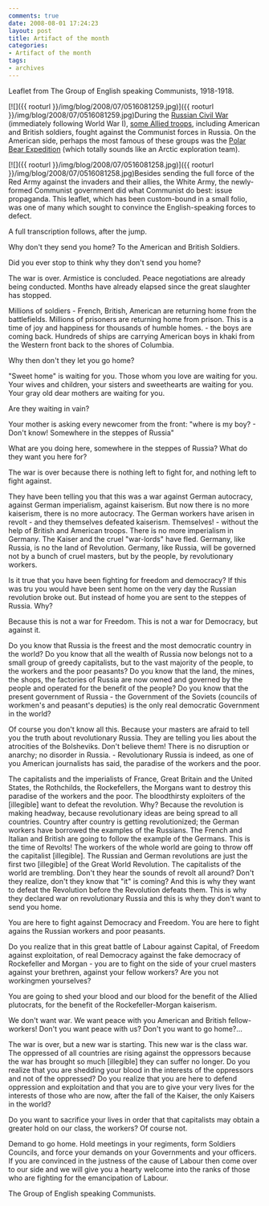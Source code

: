 ```yaml
---
comments: true
date: 2008-08-01 17:24:23
layout: post
title: Artifact of the month
categories:
- Artifact of the month
tags:
- archives
---
```


Leaflet from The Group of English speaking Communists, 1918-1918.

[![]({{ rooturl }}/img/blog/2008/07/0516081259.jpg)]({{ rooturl }}/img/blog/2008/07/0516081259.jpg)During the [Russian Civil War](http://en.wikipedia.org/wiki/Russian_Civil_War) (immediately following World War I), [some Allied troops](http://en.wikipedia.org/wiki/Allied_intervention_in_the_Russian_Civil_War), including American and British soldiers, fought against the Communist forces in Russia. On the American side, perhaps the most famous of these groups was the [Polar Bear Expedition](http://polarbears.si.umich.edu/) (which totally sounds like an Arctic exploration team).

[![]({{ rooturl }}/img/blog/2008/07/0516081258.jpg)]({{ rooturl }}/img/blog/2008/07/0516081258.jpg)Besides sending the full force of the Red Army against the invaders and their allies, the White Army, the newly-formed Communist government did what Communist do best: issue propaganda. This leaflet, which has been custom-bound in a small folio, was one of many which sought to convince the English-speaking forces to defect.

A full transcription follows, after the jump.<!-- more -->



Why don't they send you home?
To the American and British Soldiers.

Did you ever stop to think why they don't send you home?

The war is over. Armistice is concluded. Peace negotiations are already being conducted. Months have already elapsed since the great slaughter has stopped.

Millions of soldiers - French, British, American are returning home from the battlefields. Millions of prisoners are returning home from prison. This is a time of joy and happiness for thousands of humble homes. - the boys are coming back. Hundreds of ships are carrying American boys in khaki from the Western front back to the shores of Columbia.

Why then don't they let you go home?

"Sweet home" is waiting for you. Those whom you love are waiting for you. Your wives and children, your sisters and sweethearts are waiting for you. Your gray old dear mothers are waiting for you.

Are they waiting in vain?

Your mother is asking every newcomer from the front: "where is my boy? - Don't know! Somewhere in the steppes of Russia"

What are you doing here, somewhere in the steppes of Russia? What do they want you here for?

The war is over because there is nothing left to fight for, and nothing left to fight against.

They have been telling you that this was a war against German autocracy, against German imperialism, against kaiserism. But now there is no more kaiserism, there is no more autocracy. The German workers have arisen in revolt - and they themselves defeated kaiserism. Themselves! - without the help of British and American troops. There is no more imperialism in Germany. The Kaiser and the cruel "war-lords" have fled. Germany, like Russia, is no the land of Revolution. Germany, like Russia, will be governed not by a bunch of cruel masters, but by the people, by revolutionary workers.

Is it true that you have been fighting for freedom and democracy? If this was tru you would have been sent home on the very day the Russian revolution broke out. But instead of home you are sent to the steppes of Russia. Why?

Because this is not a war for Freedom. This is not a war for Democracy, but against it.

Do you know that Russia is the freest and the most democratic country in the world? Do you know that all the wealth of Russia now belongs not to a small group of greedy capitalists, but to the vast majority of the people, to the workers and the poor peasants? Do you know that the land, the mines, the shops, the factories of Russia are now owned and governed by the people and operated for the benefit of the people? Do you know that the present government of Russia - the Government of the Soviets (councils of workmen's and peasant's deputies) is the only real democratic Government in the world?

Of course you don't know all this. Because your masters are afraid to tell you the truth about revolutionary Russia. They are telling you lies about the atrocities of the Bolsheviks. Don't believe them! There is no disruption or anarchy; no disorder in Russia. - Revolutionary Russia is indeed, as one of you American journalists has said, the paradise of the workers and the poor.

The capitalists and the imperialists of France, Great Britain and the United States, the Rothchilds, the Rockefellers, the Morgans want to destroy this paradise of the workers and the poor. The bloodthirsty exploiters of the [illegible] want to defeat the revolution. Why? Because the revolution is making headway, because revolutionary ideas are being spread to all countries. Country after country is getting revolutionized; the German workers have borrowed the examples of the Russians. The French and Italian and British are going to follow the example of the Germans. This is the time of Revolts! The workers of the whole world are going to throw off the capitalist [illegible]. The Russian and German revolutions are just the first two [illegible] of the Great World Revolution. The capitalists of the world are trembling. Don't they hear the sounds of revolt all around? Don't they realize, don't they know that "it" is coming? And this is why they want to defeat the Revolution before the Revolution defeats them. This is why they declared war on revolutionary Russia and this is why they don't want to send you home.

You are here to fight against Democracy and Freedom. You are here to fight agains the Russian workers and poor peasants.

Do you realize that in this great battle of Labour against Capital, of Freedom against exploitation, of real Democracy against the fake democracy of Rockefeller and Morgan - you are to fight on the side of your cruel masters against your brethren, against your fellow workers? Are you not workingmen yourselves?

You are going to shed your blood and our blood for the benefit of the Allied plutocrats, for the benefit of the Rockefeller-Morgan kaiserism.

We don't want war. We want peace with you American and British fellow-workers! Don't you want peace with us? Don't you want to go home?...

The war is over, but a new war is starting. This new war is the class war. The oppressed of all countries are rising against the oppressors because the war has brought so much [illegible] they can suffer no longer. Do you realize that you are shedding your blood in the interests of the oppressors and not of the oppressed? Do you realize that you are here to defend oppression and exploitation and that you are to give your very lives for the interests of those who are now, after the fall of the Kaiser, the only Kaisers in the world?

Do you want to sacrifice your lives in order that that capitalists may obtain a greater hold on our class, the workers? Of course not.

Demand to go home. Hold meetings in your regiments, form Soldiers Councils, and force your demands on your Governments and your officers. If you are convinced in the justness of the cause of Labour then come over to our side and we will give you a hearty welcome into the ranks of those who are fighting for the emancipation of Labour.

The Group of English speaking Communists.
